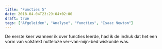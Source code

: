 ```yaml
---
title: "Functies 5"
date: 2018-04-04T23:29:04+02:00
draft: true
tags: ["Afgeleiden", "Analyse", "functies", "Isaac Newton"]
---
```

De eerste keer wanneer ik over functies leerde, had ik de indruk dat het een vorm van volstrekt nutteloze ver-van-mijn-bed wiskunde was.
